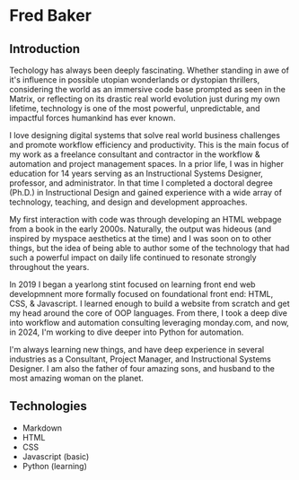 <h1>Fred Baker</h1>


<h2>Introduction</h2> 
<p>Techology has always been deeply fascinating. Whether standing in awe of it's influence in possible utopian wonderlands or dystopian thrillers, considering the world as an immersive code base prompted as seen in the Matrix, or reflecting on its drastic real world evolution just during my own lifetime, technology is one of the most powerful, unpredictable, and impactful forces humankind has ever known.</p>

<p>I love designing digital systems that solve real world business challenges and promote workflow efficiency and productivity. This is the main focus of my work as a freelance consultant and contractor in the workflow & automation and project management spaces. In a prior life, I was in higher education for 14 years serving as an Instructional Systems Designer, professor, and administrator. In that time I completed a doctoral degree (Ph.D.) in Instructional Design and gained experience with a wide array of technology, teaching, and design and development approaches.</p>

<p>My first interaction with code was through developing an HTML webpage from a book in the early 2000s. Naturally, the output was hideous (and inspired by myspace aesthetics at the time) and I was soon on to other things, but the idea of being able to author some of the technology that had such a powerful impact on daily life continued to resonate strongly throughout the years.</p> 

<p>In 2019 I began a yearlong stint focused on learning front end web developmnent more formally focused on foundational front end: HTML, CSS, & Javascript. I learned enough to build a website from scratch and get my head around the core of OOP languages. From there, I took a deep dive into workflow and automation consulting leveraging monday.com, and now, in 2024, I'm working to dive deeper into Python for automation.</p>

<p>I'm always learning new things, and have deep experience in several industries as a Consultant, Project Manager, and Instructional Systems Designer. I am also the father of four amazing sons, and husband to the most amazing woman on the planet.</p>

<h2>Technologies</h2>

  * Markdown
  * HTML
  * CSS
  * Javascript (basic)
  * Python (learning)
  

